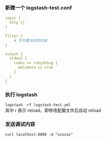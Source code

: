### 新建一个 logstash-test.conf
```yaml
input {
  http {}
}

filter {
    # 写你要测试的内容
}

output {
  stdout {
    codec => rubydebug {
      metadata => true
    }
  }
}
```
### 执行 logstash
`logstash -rf logstash-test.yml`  
其中 r 表示 reload，即修改配置文件后自动 reload

### 发送调试内容
`curl localhost:8080 -d "xxxxxx"`